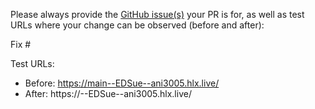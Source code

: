Please always provide the [GitHub issue(s)](../issues) your PR is for, as well as test URLs where your change can be observed (before and after):

Fix #<gh-issue-id>

Test URLs:
- Before: https://main--EDSue--ani3005.hlx.live/
- After: https://<branch>--EDSue--ani3005.hlx.live/
